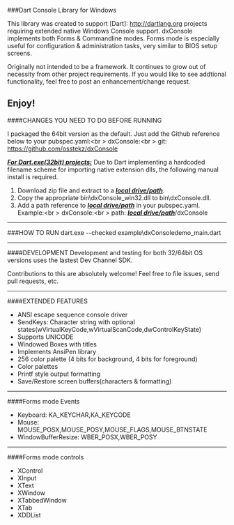 
###Dart Console Library for Windows

This library was created to support [Dart]: http://dartlang.org projects requiring extended native Windows Console support.
dxConsole implements both Forms & Commandline modes. Forms mode is especially useful for configuration &
administration tasks, very similar to BIOS setup screens.

Originally not intended to be a framework.  It continues to grow out of necessity from other project requirements.
If you would like to see addtional functionality, feel free to post an enhancement/change request.

Enjoy!
------------------------------------
####CHANGES YOU NEED TO DO BEFORE RUNNING

I packaged the 64bit version as the default.
Just add the Github reference below to your pubspec.yaml:<br \>
  dxConsole:<br \>
     git: https://github.com/osstekz/dxConsole

<b><u><i>For Dart.exe(32bit) projects:</i></u></b>
Due to Dart implementing a hardcoded filename scheme for importing native extension dlls, the following manual install is required.
   
  1. Download zip file and extract to a <b><u><i>local drive/path</i></u></b>.
  2. Copy the appropriate bin\dxConsole_win32.dll to bin\dxConsole.dll.
  3. Add a path reference to <b><u><i>local drive/path</i></u></b> in your pubspec.yaml. Example:<br \>
  		dxConsole:<br \>
  		   path: <b><u><i>local drive/path</i></u></b>/dxConsole
	
------------------------------------
###HOW TO RUN
dart.exe --checked  example\dxConsoledemo_main.dart
 
------------------------------------
####DEVELOPMENT
Development and testing for both 32/64bit OS versions uses the lastest Dev Channel SDK.  

Contributions to this are absolutely welcome! Feel free to file issues, send pull requests, etc.
 
------------------------------------
####EXTENDED FEATURES
- ANSI escape sequence console driver
- SendKeys: Character string with optional states(wVirtualKeyCode,wVirtualScanCode,dwControlKeyState)
- Supports UNICODE
- Windowed Boxes with titles
- Implements AnsiPen library
- 256 color palette (4 bits for background, 4 bits for foreground)
- Color palettes
- Printf style output formatting
- Save/Restore screen buffers(characters & formatting)

------------------------------------
####Forms mode Events
- Keyboard: KA_KEYCHAR,KA_KEYCODE
- Mouse: MOUSE_POSX,MOUSE_POSY,MOUSE_FLAGS,MOUSE_BTNSTATE
- WindowBufferResize: WBER_POSX,WBER_POSY

------------------------------------
####Forms mode controls
- XControl
- XInput
- XText
- XWindow
- XTabbedWindow
- XTab
- XDDList
